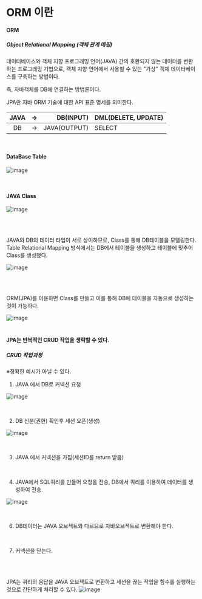 ORM 이란
======================
#### ORM
##### Object Relational Mapping (객체 관계 매핑)
데이터베이스와 객체 지향 프로그래밍 언어(JAVA) 간의 호환되지 않는 데이터를 변환하는 프로그래밍 기법으로, 객체 지향 언어에서 사용할 수 있는 "가상" 객체 데이터베이스를 구축하는 방법이다.

즉, 자바객체를 DB에 연결하는 방법론이다.

JPA란 자바 ORM 기술에 대한 API 표준 명세를 의미한다.

|JAVA|->|DB(INPUT)|DML(DELETE, UPDATE)|
|:---:|---:|---:|---|
|DB|->|JAVA(OUTPUT)|SELECT|

<br/>

#### DataBase Table
![image](https://user-images.githubusercontent.com/65153512/132879682-3f0aa635-18fd-4bc4-bd19-16f498b89777.png)

<br/>

#### JAVA Class
![image](https://user-images.githubusercontent.com/65153512/132880111-4f0c495d-9b06-4aaa-a0d6-124f92e600a6.png)

<br/>
<br/>

JAVA와 DB의 데이터 타입이 서로 상이하므로, Class를 통해 DB테이블을 모델링한다.
Table Relational Mapping 방식에서는
DB에서 테이블을 생성하고 테이블에 맞추어 Class를 생성했다.

![image](https://user-images.githubusercontent.com/65153512/132882081-f8c69d94-8022-490f-94d3-de3968bc346a.png)

<br/>
<br/>
  
ORM(JPA)를 이용하면
Class를 만들고 이를 통해 DB에 테이블을 자동으로 생성하는 것이 가능하다.

![image](https://user-images.githubusercontent.com/65153512/132881868-05ef4498-b6c6-4421-97e1-e7e56062fb8b.png)
#
#### JPA는 반복적인 CRUD 작업을 생략할 수 있다.

##### CRUD 작업과정
※정확한 예시가 아닐 수 있다.

1. JAVA 에서 DB로 커넥션 요청

![image](https://user-images.githubusercontent.com/65153512/132883203-ec677c37-3980-42a4-8d68-a43a29e3294b.png)

<br/>

2. DB 신분(권한) 확인후 세션 오픈(생성)

![image](https://user-images.githubusercontent.com/65153512/132883483-32ea5176-ceb6-41c0-abae-0b0514adef59.png)

<br/>

3.  JAVA 에서 커넥션을 가짐(세션ID를 return 받음)

<br/>

4. JAVA에서 SQL쿼리를 만들어 요청을 전송, DB에서 쿼리를 이용하여 데이터를 생성하여 전송.

![image](https://user-images.githubusercontent.com/65153512/132884565-c6841790-1f45-46c5-aca2-7fe64b2ed193.png)

<br/>

6. DB데이터는 JAVA 오브젝트와 다르므로 자바오브젝트로 변환해야 한다.

<br/>

7. 커넥션을 닫는다.

<br/>
<br/>

JPA는 쿼리의 응답을 JAVA 오브젝트로 변환하고 세션을 끊는 작업을 함수를 실행하는 것으로 간단하게 처리할 수 있다.
![image](https://user-images.githubusercontent.com/65153512/132885211-8b592b24-cf25-45a1-8063-0eb74b640c38.png)


